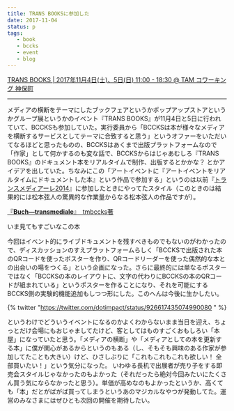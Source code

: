```yaml
---
title: TRANS BOOKSに参加した
date: 2017-11-04
status: p
tags:
   - book
   - bccks
   - event
   - blog
---
```


[TRANS BOOKS \| 2017年11月4日\(土\)、5日\(日\) 11:00 \- 18:30 @ TAM コワーキング 神保町](http://transbooks.center/)

---

メディアの横断をテーマにしたブックフェアというかポップアップストアというかグループ展というかのイベント『TRANS BOOKS』が11月4日と5日に行われていて、BCCKSも参加していた。実行委員から「BCCKSは本が様々なメディアを横断するサービスとしてテーマに合致すると思う」というオファーをいただいてなるほどと思ったものの、BCCKSはあくまで出版プラットフォームなので「作家」として何かするのも変な話で、BCCKSからはじゃあむしろ『TRANS BOOKS』のドキュメント本をリアルタイムで制作、出版するとかかな？ とかアイデアを出していた。ちなみにこの「アートイベントに『アートイベントをリアルタイムにドキュメントした本』という作品で参加する」というのは以前『[トランスメディアーレ2014](http://jmaf-promote.jp/archive/2013/global/18.html)』に参加したときにやってたスタイル（このときのは結果的には松本弦人の驚異的な作業量からなる松本弦人の作品ですが）。

<script src="//bccks.jp/bcck/120429/embed" type="text/javascript"></script>
<a href="https://bccks.jp/bcck/120429/info" title="Buch—transmediale" target="_blank">『<strong>Buch—transmediale</strong>』　tmbccks著</a>

いま見てもすごいなこの本

今回はイベント的にライブドキュメントを残すべきものでもないのがわかったので、ディスカッションのすえプラットフォームらしく「BCCKSで出版された本のQRコードを使ったポスターを作り、QRコードリーダーを使った偶然的な本との出会いの場をつくる」という企画になった。さらに最終的には単なるポスターではなく「BCCKSの本のレイアウトに、文字の代わりにBCCKSの本のQRコードが組まれている」というポスターを作ることになり、それを可能にするBCCKS側の実験的機能追加もしつつ形にした。このへんは今後に生かしたい。

{% twitter "https://twitter.com/dotimpact/status/926617435074990080 " %}

というわけでどういうイベントになるのかよくわからないまま当日を迎え、ちょっとだけ会場にもおじゃましてたけど、客としてはものすごくおもしろい「本屋」になっていたと思う。「メディアの横断」や「メディアとしての本を更新する本」に僕が関心があるからというのもある（し、そもそも興味のある作家が参加してたことも大きい）けど、ひさしぶりに「これもこれもこれも欲しい！ 全部買いたい！」という気分になった。 いわゆる長机で出展者が売り子をする即売会スタイルじゃなかったのもよかった（それだったら絶対今回みたいにたくさん買う気にならなかったと思う）。単価が高めなのもよかったというか、高くても「本」だとがばがば買ってしまうというあのマジカルなやつが発動してた。運営のみなさまにはぜひとも次回の開催を期待したい。
